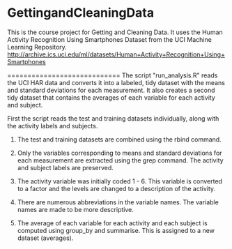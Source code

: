 # GettingandCleaningData
This is the course project for Getting and Cleaning Data. It uses the Human Activity Recognition Using Smartphones Dataset from the UCI Machine Learning Repository.
<http://archive.ics.uci.edu/ml/datasets/Human+Activity+Recognition+Using+Smartphones>

============================
The script "run_analysis.R" reads the UCI HAR data and converts it into a labeled, tidy dataset with the means and standard deviations for each measurement. It also creates a second tidy dataset that contains the averages of each variable for each activity and subject.

First the script reads the test and training datasets individually, along with the activity labels and subjects. 

1. The test and training datasets are combined using the rbind command.

2. Only the variables corresponding to means and standard deviations for each measurement are extracted using the grep command. The activity and subject labels are preserved.

3. The activity variable was initially coded 1 - 6. This variable is converted to a factor and the levels are changed to a description of the activity.

4. There are numerous abbreviations in the variable names. The variable names are made to be more descriptive.

5. The average of each variable for each activity and each subject is computed using group_by and summarise. This is assigned to a new dataset (averages).
